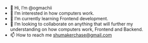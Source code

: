- 👋 Hi, I’m @ogmachii
- 👀 I’m interested in how computers work.
- 🌱 I’m currently learning Frontend development.
- 💞️ I’m looking to collaborate on anything that will further my understanding on how computers work, Frontend and Backend.
- 📫 How to reach me shumakerchase@gmail.com

<!---
ogmachii/ogmachii is a ✨ special ✨ repository because its `README.md` (this file) appears on your GitHub profile.
You can click the Preview link to take a look at your changes.
--->
